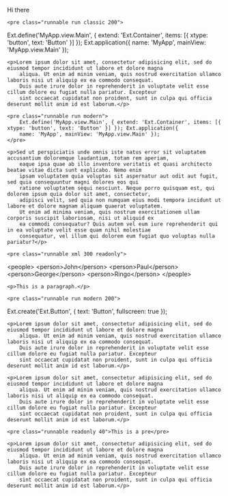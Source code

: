 Hi there

<div id="test">

    <pre class="runnable run classic 200">
Ext.define('MyApp.view.Main', { extend: 'Ext.Container', items: [{ xtype: 'button', text: 'Button' }] }); Ext.application({
name: 'MyApp', mainView: 'MyApp.view.Main' });
    </pre>

    <p>Lorem ipsum dolor sit amet, consectetur adipisicing elit, sed do eiusmod tempor incididunt ut labore et dolore magna
        aliqua. Ut enim ad minim veniam, quis nostrud exercitation ullamco laboris nisi ut aliquip ex ea commodo consequat.
        Duis aute irure dolor in reprehenderit in voluptate velit esse cillum dolore eu fugiat nulla pariatur. Excepteur
        sint occaecat cupidatat non proident, sunt in culpa qui officia deserunt mollit anim id est laborum.</p>

    <pre class="runnable run modern">
        Ext.define('MyApp.view.Main', { extend: 'Ext.Container', items: [{ xtype: 'button', text: 'Button' }] }); Ext.application({
        name: 'MyApp', mainView: 'MyApp.view.Main' });
    </pre>

    <p>Sed ut perspiciatis unde omnis iste natus error sit voluptatem accusantium doloremque laudantium, totam rem aperiam,
        eaque ipsa quae ab illo inventore veritatis et quasi architecto beatae vitae dicta sunt explicabo. Nemo enim
        ipsam voluptatem quia voluptas sit aspernatur aut odit aut fugit, sed quia consequuntur magni dolores eos qui
        ratione voluptatem sequi nesciunt. Neque porro quisquam est, qui dolorem ipsum quia dolor sit amet, consectetur,
        adipisci velit, sed quia non numquam eius modi tempora incidunt ut labore et dolore magnam aliquam quaerat voluptatem.
        Ut enim ad minima veniam, quis nostrum exercitationem ullam corporis suscipit laboriosam, nisi ut aliquid ex
        ea commodi consequatur? Quis autem vel eum iure reprehenderit qui in ea voluptate velit esse quam nihil molestiae
        consequatur, vel illum qui dolorem eum fugiat quo voluptas nulla pariatur?</p>

    <pre class="runnable xml 300 readonly">
&lt;people>
    &lt;person>John&lt;/person>
    &lt;person>Paul&lt;/person>
    &lt;person>George&lt;/person>
    &lt;person>Ringo&lt;/person>
&lt;/people>
    </pre>

    <p>This is a paragraph.</p>

    <pre class="runnable run modern 200">
Ext.create('Ext.Button', { 
    text: 'Button', 
    fullscreen: true 
});
    </pre>

    <p>Lorem ipsum dolor sit amet, consectetur adipisicing elit, sed do eiusmod tempor incididunt ut labore et dolore magna
        aliqua. Ut enim ad minim veniam, quis nostrud exercitation ullamco laboris nisi ut aliquip ex ea commodo consequat.
        Duis aute irure dolor in reprehenderit in voluptate velit esse cillum dolore eu fugiat nulla pariatur. Excepteur
        sint occaecat cupidatat non proident, sunt in culpa qui officia deserunt mollit anim id est laborum.</p>

    <p>Lorem ipsum dolor sit amet, consectetur adipisicing elit, sed do eiusmod tempor incididunt ut labore et dolore magna
        aliqua. Ut enim ad minim veniam, quis nostrud exercitation ullamco laboris nisi ut aliquip ex ea commodo consequat.
        Duis aute irure dolor in reprehenderit in voluptate velit esse cillum dolore eu fugiat nulla pariatur. Excepteur
        sint occaecat cupidatat non proident, sunt in culpa qui officia deserunt mollit anim id est laborum.</p>

    <pre class="runnable readonly 40">This is a pre</pre>
    
    <p>Lorem ipsum dolor sit amet, consectetur adipisicing elit, sed do eiusmod tempor incididunt ut labore et dolore magna
        aliqua. Ut enim ad minim veniam, quis nostrud exercitation ullamco laboris nisi ut aliquip ex ea commodo consequat.
        Duis aute irure dolor in reprehenderit in voluptate velit esse cillum dolore eu fugiat nulla pariatur. Excepteur
        sint occaecat cupidatat non proident, sunt in culpa qui officia deserunt mollit anim id est laborum.</p>
</div>
